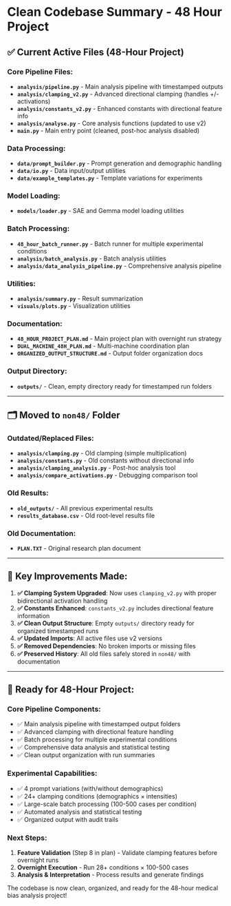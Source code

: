 # Clean Codebase Summary - 48 Hour Project

## ✅ **Current Active Files (48-Hour Project)**

### **Core Pipeline Files:**
- **`analysis/pipeline.py`** - Main analysis pipeline with timestamped outputs
- **`analysis/clamping_v2.py`** - Advanced directional clamping (handles +/- activations)
- **`analysis/constants_v2.py`** - Enhanced constants with directional feature info
- **`analysis/analyse.py`** - Core analysis functions (updated to use v2)
- **`main.py`** - Main entry point (cleaned, post-hoc analysis disabled)

### **Data Processing:**
- **`data/prompt_builder.py`** - Prompt generation and demographic handling
- **`data/io.py`** - Data input/output utilities
- **`data/example_templates.py`** - Template variations for experiments

### **Model Loading:**
- **`models/loader.py`** - SAE and Gemma model loading utilities

### **Batch Processing:**
- **`48_hour_batch_runner.py`** - Batch runner for multiple experimental conditions
- **`analysis/batch_analysis.py`** - Batch analysis utilities
- **`analysis/data_analysis_pipeline.py`** - Comprehensive analysis pipeline

### **Utilities:**
- **`analysis/summary.py`** - Result summarization
- **`visuals/plots.py`** - Visualization utilities

### **Documentation:**
- **`48_HOUR_PROJECT_PLAN.md`** - Main project plan with overnight run strategy
- **`DUAL_MACHINE_48H_PLAN.md`** - Multi-machine coordination plan
- **`ORGANIZED_OUTPUT_STRUCTURE.md`** - Output folder organization docs

### **Output Directory:**
- **`outputs/`** - Clean, empty directory ready for timestamped run folders

---

## 🗂️ **Moved to `non48/` Folder**

### **Outdated/Replaced Files:**
- **`analysis/clamping.py`** - Old clamping (simple multiplication)
- **`analysis/constants.py`** - Old constants without directional info
- **`analysis/clamping_analysis.py`** - Post-hoc analysis tool
- **`analysis/compare_activations.py`** - Debugging comparison tool

### **Old Results:**
- **`old_outputs/`** - All previous experimental results
- **`results_database.csv`** - Old root-level results file

### **Old Documentation:**
- **`PLAN.TXT`** - Original research plan document

---

## 🎯 **Key Improvements Made:**

1. **✅ Clamping System Upgraded**: Now uses `clamping_v2.py` with proper bidirectional activation handling
2. **✅ Constants Enhanced**: `constants_v2.py` includes directional feature information
3. **✅ Clean Output Structure**: Empty `outputs/` directory ready for organized timestamped runs
4. **✅ Updated Imports**: All active files use v2 versions
5. **✅ Removed Dependencies**: No broken imports or missing files
6. **✅ Preserved History**: All old files safely stored in `non48/` with documentation

---

## 🚀 **Ready for 48-Hour Project:**

### **Core Pipeline Components:**
- ✅ Main analysis pipeline with timestamped output folders
- ✅ Advanced clamping with directional feature handling
- ✅ Batch processing for multiple experimental conditions
- ✅ Comprehensive data analysis and statistical testing
- ✅ Clean output organization with run summaries

### **Experimental Capabilities:**
- ✅ 4 prompt variations (with/without demographics)
- ✅ 24+ clamping conditions (demographics × intensities)
- ✅ Large-scale batch processing (100-500 cases per condition)
- ✅ Automated analysis and statistical testing
- ✅ Organized output with audit trails

### **Next Steps:**
1. **Feature Validation** (Step 8 in plan) - Validate clamping features before overnight runs
2. **Overnight Execution** - Run 28+ conditions × 100-500 cases
3. **Analysis & Interpretation** - Process results and generate findings

The codebase is now clean, organized, and ready for the 48-hour medical bias analysis project!
